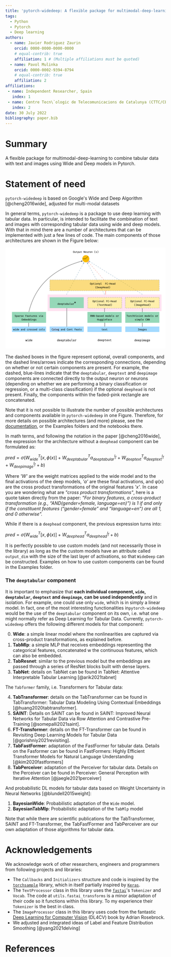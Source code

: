 ```yaml
---
title: 'pytorch-widedeep: A flexible package for multimodal-deep-learning'
tags:
  - Python
  - Pytorch
  - Deep learning
authors:
  - name: Javier Rodriguez Zaurin
    orcid: 0000-0000-0000-0000
    # equal-contrib: true
    affiliation: 1 # (Multiple affiliations must be quoted)
  - name: Pavol Mulinka
    orcid: 0000-0002-9394-8794
    # equal-contrib: true
    affiliation: 2
affiliations:
 - name: Independent Researcher, Spain
   index: 1
 - name: Centre Tecn\`ologic de Telecomunicacions de Catalunya (CTTC/CERCA), Catalunya, Spain
   index: 2
date: 30 July 2022
bibliography: paper.bib
---
```


# Summary

A flexible package for multimodal-deep-learning to combine tabular data with
text and images using Wide and Deep models in Pytorch.

# Statement of need

``pytorch-widedeep`` is based on Google's Wide and Deep Algorithm [@cheng2016wide],
adjusted for multi-modal datasets

In general terms, `pytorch-widedeep` is a package to use deep learning with
tabular data. In particular, is intended to facilitate the combination of text
and images with corresponding tabular data using wide and deep models. With
that in mind there are a number of architectures that can be implemented with
just a few lines of code. The main components of those architectures are shown
in the Figure below:


<p align="center">
  <img width="750" src="/docs/figures/widedeep_arch.png">
</p>

The dashed boxes in the figure represent optional, overall components, and the
dashed lines/arrows indicate the corresponding connections, depending on
whether or not certain components are present. For example, the dashed,
blue-lines indicate that the ``deeptabular``, ``deeptext`` and ``deepimage``
components are connected directly to the output neuron or neurons (depending
on whether we are performing a binary classification or regression, or a
multi-class classification) if the optional ``deephead`` is not present.
Finally, the components within the faded-pink rectangle are concatenated.

Note that it is not possible to illustrate the number of possible
architectures and components available in ``pytorch-widedeep`` in one Figure.
Therefore, for more details on possible architectures (and more) please, see
the
[documentation]((https://pytorch-widedeep.readthedocs.io/en/latest/index.html)),
or the Examples folders and the notebooks there.

In math terms, and following the notation in the
paper [@cheng2016wide], the expression for the architecture
without a ``deephead`` component can be formulated as:

$pred = \sigma(W_{wide}^{T}[x,\phi(x)] + W_{deeptabular}^{T}a_{deeptabular}^{l_f} + W_{deeptext}^{T}a_{deeptext}^{l_f} + W_{deepimage}^{l_f} + b)$

Where *'W'* are the weight matrices applied to the wide model and to the final
activations of the deep models, *'a'* are these final activations, and
&phi;(x) are the cross product transformations of the original features *'x'*.
In case you are wondering what are *"cross product transformations"*, here is
a quote taken directly from the paper: *"For binary features, a cross-product
transformation (e.g., “AND(gender=female, language=en)”) is 1 if and only if
the constituent features (“gender=female” and “language=en”) are all 1, and 0
otherwise".*


While if there is a ``deephead`` component, the previous expression turns
into:

$pred = \sigma(W_{wide}^{T}[x,\phi(x)] + W_{deephead}^{T}a_{deephead}^{l_f} + b)$

It is perfectly possible to use custom models (and not necessarily those in
the library) as long as the the custom models have an attribute called
``output_dim`` with the size of the last layer of activations, so that
``WideDeep`` can be constructed. Examples on how to use custom components can
be found in the Examples folder.

### The ``deeptabular`` component

It is important to emphasize that **each individual component, `wide`,
`deeptabular`, `deeptext` and `deepimage`, can be used independently** and in
isolation. For example, one could use only `wide`, which is in simply a
linear model. In fact, one of the most interesting functionalities
in``pytorch-widedeep`` would be the use of the ``deeptabular`` component on
its own, i.e. what one might normally refer as Deep Learning for Tabular
Data. Currently, ``pytorch-widedeep`` offers the following different models
for that component:

0. **Wide**: a simple linear model where the nonlinearities are captured via
cross-product transformations, as explained before.
1. **TabMlp**: a simple MLP that receives embeddings representing the
categorical features, concatenated w the continuous features, which can
also be embedded.
2. **TabResnet**: similar to the previous model but the embeddings are
passed through a series of ResNet blocks built with dense layers.
3. **TabNet**: details on TabNet can be found in
TabNet: Attentive Interpretable Tabular Learning [@arik2021tabnet]

The ``Tabformer`` family, i.e. Transformers for Tabular data:

4. **TabTransformer**: details on the TabTransformer can be found in
TabTransformer: Tabular Data Modeling Using Contextual Embeddings [@huang2020tabtransformer].
5. **SAINT**: Details on SAINT can be found in
SAINT: Improved Neural Networks for Tabular Data via Row Attention and Contrastive Pre-Training [@somepalli2021saint].
6. **FT-Transformer**: details on the FT-Transformer can be found in
Revisiting Deep Learning Models for Tabular Data [@gorishniy2021revisiting].
7. **TabFastFormer**: adaptation of the FastFormer for tabular data. Details
on the Fasformer can be found in
FastFormers: Highly Efficient Transformer Models for Natural Language Understanding [@kim2020fastformers]
8. **TabPerceiver**: adaptation of the Perceiver for tabular data. Details on
the Perceiver can be found in
Perceiver: General Perception with Iterative Attention [@jaegle2021perceiver]

And probabilistic DL models for tabular data based on
Weight Uncertainty in Neural Networks [@blundell2015weight]:

1. **BayesianWide**: Probabilistic adaptation of the `Wide` model.
2.  **BayesianTabMlp**: Probabilistic adaptation of the `TabMlp` model

Note that while there are scientific publications for the TabTransformer,
SAINT and FT-Transformer, the TabFasfFormer and TabPerceiver are our own
adaptation of those algorithms for tabular data.


# Acknowledgements

We acknowledge work of other researchers, engineers and programmers from following
projects and libraries:

* The `Callbacks` and `Initializers` structure and code is inspired by the
[`torchsample`](https://github.com/ncullen93/torchsample) library, which in
itself partially inspired by [`Keras`](https://keras.io/).
* The `TextProcessor` class in this library uses the
[`fastai`](https://docs.fast.ai/text.transform.html#BaseTokenizer.tokenizer)'s
`Tokenizer` and `Vocab`. The code at `utils.fastai_transforms` is a minor
adaptation of their code so it functions within this library. To my experience
their `Tokenizer` is the best in class.
* The `ImageProcessor` class in this library uses code from the fantastic [Deep
Learning for Computer
Vision](https://www.pyimagesearch.com/deep-learning-computer-vision-python-book/)
(DL4CV) book by Adrian Rosebrock.
* We adjusted and integrated ideas of Label and Feature Distribution Smoothing [@yang2021delving]

# References